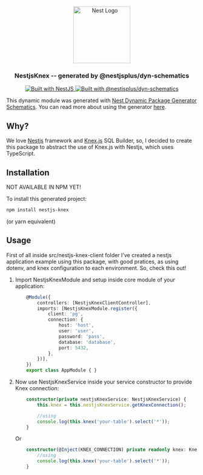 <h1 align="center"></h1>

<div align="center">
  <a href="http://nestjs.com/" target="_blank">
    <img src="https://nestjs.com/img/logo_text.svg" width="150" alt="Nest Logo" />
  </a>
</div>

<h3 align="center">NestjsKnex -- generated by @nestjsplus/dyn-schematics</h3>

<div align="center">
  <a href="https://nestjs.com" target="_blank">
    <img src="https://img.shields.io/badge/built%20with-NestJs-red.svg" alt="Built with NestJS">
  </a>
  <a href="https://github.com/nestjsplus/dyn-schematics" target="_blank">
    <img src="https://img.shields.io/badge/Built%20with-%40nestjsplus%2Fdyn--schematics-brightgreen" alt="Built with @nestjsplus/dyn-schematics">
  </a>
</div>

This dynamic module was generated with [Nest Dynamic Package Generator Schematics](https://github.com/nestjsplus/dyn-schematics).  You can read more about using the generator [here](https://github.com/nestjsplus/dyn-schematics).

## Why?

We love [Nestjs](https://nestjs.com/) framework and [Knex.js](http://knexjs.org/) SQL Builder, so, I decided to create this package to abstract the use of Knex.js with Nestjs, which uses TypeScript.

## Installation

NOT AVAILABLE IN NPM YET!

To install this generated project:

```bash
npm install nestjs-knex
```

(or yarn equivalent)

## Usage

First of all inside src/nestjs-knex-client folder I've created a nestjs application example using this package, with good pratices, as using dotenv, and knex configuration to each environment. So, check this out!

1. Import NestjsKnexModule and setup inside core module of your application:

    ```typescript
        @Module({
            controllers: [NestjsKnexClientController],
            imports: [NestjsKnexModule.register({
                client: 'pg',
                connection: {
                    host: 'host',
                    user: 'user',
                    password: 'pass',
                    database: 'database',
                    port: 5432,
                },
            })],
        })
        export class AppModule { }
    ```

2. Now use NestjsKnexService inside your service constructor to provide Knex connection:

    ```typescript
        constructor(private nestjsKnexService: NestjsKnexService) {
            this.knex = this.nestjsKnexService.getKnexConnection();

            //using
            console.log(this.knex('your-table').select('*'));
        }
    ```

    Or

    ```typescript
        constructor(@Inject(KNEX_CONNECTION) private readonly knex: Knex) {
            //using
            console.log(this.knex('your-table').select('*'));
        }
    ```
